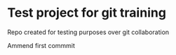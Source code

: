Test project for git training
=============================

Repo created for testing purposes over git collaboration

Ammend first commmit